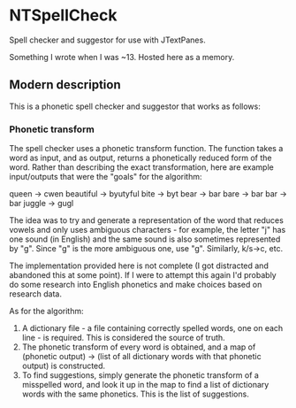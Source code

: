 # NTSpellCheck
Spell checker and suggestor for use with JTextPanes.

Something I wrote when I was ~13. Hosted here as a memory.

## Modern description

This is a phonetic spell checker and suggestor that works as follows:

### Phonetic transform
The spell checker uses a phonetic transform function. The function takes a word as input, and as output, returns a phonetically reduced form of the word. Rather than describing the exact transformation, here are example input/outputs that were the "goals" for the algorithm:

queen -> cwen
beautiful -> byutyful
bite -> byt
bear -> bar
bare -> bar
bar -> bar
juggle -> gugl

The idea was to try and generate a representation of the word that reduces vowels and only uses ambiguous characters - for example, the letter "j" has one sound (in English) and the same sound is also sometimes represented by "g". Since "g" is the more ambiguous one, use "g". Similarly, k/s->c, etc.

The implementation provided here is not complete (I got distracted and abandoned this at some point). If I were to attempt this again I'd probably do some research into English phonetics and make choices based on research data.

As for the algorithm:

1. A dictionary file - a file containing correctly spelled words, one on each line - is required. This is considered the source of truth.
2. The phonetic transform of every word is obtained, and a map of (phonetic output) -> (list of all dictionary words with that phonetic output) is constructed.
3. To find suggestions, simply generate the phonetic transform of a misspelled word, and look it up in the map to find a list of dictionary words with the same phonetics. This is the list of suggestions.
